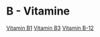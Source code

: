 # B - Vitamine
[Vitamin B1](Vitamin%20B1.md)
[Vitamin B3](Vitamin%20B3.md)
[Vitamin B-12](Vitamin%20B-12.md)